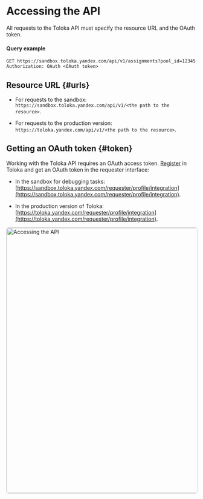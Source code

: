 # Accessing the API

All requests to the Toloka API must specify the resource URL and the OAuth token.

#### Query example

```
GET https://sandbox.toloka.yandex.com/api/v1/assignments?pool_id=12345
Authorization: OAuth <OAuth token>
```

## Resource URL {#urls}

- For requests to the sandbox: `https://sandbox.toloka.yandex.com/api/v1/<the path to the resource>`.

- For requests to the production version: `https://toloka.yandex.com/api/v1/<the path to the resource>`.


## Getting an OAuth token {#token}

Working with the Toloka API requires an OAuth access token. [Register](https://toloka.ai/docs/guide/concepts/access.html?lang=en) in Toloka and get an OAuth token in the requester interface:

- In the sandbox for debugging tasks: [https://sandbox.toloka.yandex.com/requester/profile/integration](https://sandbox.toloka.yandex.com/requester/profile/integration).

- In the production version of Toloka: [https://toloka.yandex.com/requester/profile/integration](https://toloka.yandex.com/requester/profile/integration).

<a target="_blank" href="https://yastatic.net/s3/doc-binary/src/toloka/en/api/get-oauth-token.png"><img src="https://yastatic.net/s3/doc-binary/src/toloka/en/api/get-oauth-token.png" alt="Accessing the API" style="border:1px solid #ccc;border-radius:6px;cursor:zoom-in;width:700px;" /></a>